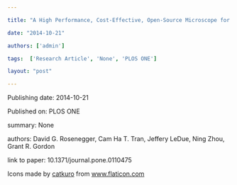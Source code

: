 ---
title: "A High Performance, Cost-Effective, Open-Source Microscope for Scanning Two-Photon Microscopy that Is Modular and Readily Adaptable"
date: "2014-10-21"
authors: ['admin']
tags:  ['Research Article', 'None', 'PLOS ONE']
layout: "post"
---
Publishing date: 2014-10-21

Published on: PLOS ONE

summary: None

authors: David G. Rosenegger, Cam Ha T. Tran, Jeffery LeDue, Ning Zhou, Grant R. Gordon

link to paper: 10.1371/journal.pone.0110475

Icons made by <a href="https://www.flaticon.com/free-icon/bookshelves_3576884" title="catkuro">catkuro</a> from <a href="https://www.flaticon.com/" title="Flaticon"> www.flaticon.com</a>
